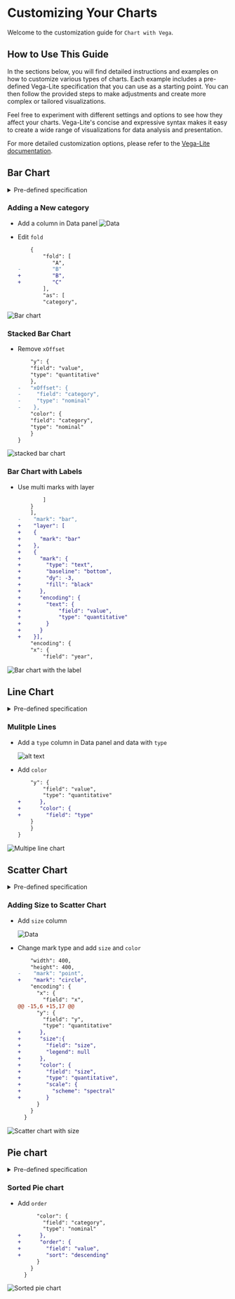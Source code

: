# Customizing Your Charts

Welcome to the customization guide for `Chart with Vega`.

## How to Use This Guide

In the sections below, you will find detailed instructions and examples on how to customize various types of charts. Each example includes a pre-defined Vega-Lite specification that you can use as a starting point. You can then follow the provided steps to make adjustments and create more complex or tailored visualizations.

Feel free to experiment with different settings and options to see how they affect your charts. Vega-Lite's concise and expressive syntax makes it easy to create a wide range of visualizations for data analysis and presentation.

For more detailed customization options, please refer to the [Vega-Lite documentation](https://vega.github.io/vega-lite/).

## Bar Chart

<details><summary>Pre-defined specification</summary>

```json
{
  "$schema": "https://vega.github.io/schema/vega-lite/v5.json",
  "description": "A simple bar chart data.",
  "width": 400,
  "height": 200,
  "data": {
    "values": "/** don't modify as it will be automatically inserted. **/"
  },
  "transform": [
    {
      "fold": [
        "A",
        "B"
      ],
      "as": [
        "category",
        "value"
      ]
    }
  ],
  "mark": "bar",
  "encoding": {
    "x": {
      "field": "year",
      "type": "nominal"
    },
    "y": {
      "field": "value",
      "type": "quantitative"
    },
    "xOffset": {
      "field": "category",
      "type": "nominal"
    },
    "color": {
      "field": "category",
      "type": "nominal"
    }
  }
}
```

</details>

### Adding a New category

* Add a column in Data panel
  ![Data](./images/add_column_data.png)
* Edit `fold` 

    ```diff
        {
            "fold": [
               "A",
    -          "B"
    +          "B",
    +          "C"
            ],
            "as": [
            "category",
    ```

![Bar chart](./images/add_column_bar.png)



### Stacked Bar Chart

* Remove `xOffset` 

    ```diff
        "y": {
        "field": "value",
        "type": "quantitative"
        },
    -   "xOffset": {
    -     "field": "category",
    -     "type": "nominal"
    -    },
        "color": {
        "field": "category",
        "type": "nominal"
        }
    }
    ```

![stacked bar chart](./images/stacked_bar.png)


### Bar Chart with Labels

* Use multi marks with layer

    ```diff
            ]
        }
        ],
    -    "mark": "bar",
    +    "layer": [
    +    {
    +      "mark": "bar"
    +    },
    +    {
    +      "mark": {
    +        "type": "text",
    +        "baseline": "bottom",
    +        "dy": -3,
    +        "fill": "black"
    +      },
    +      "encoding": {
    +        "text": {
    +            "field": "value",
    +            "type": "quantitative"
    +        }
    +      }
    +    }],
        "encoding": {
        "x": {
            "field": "year",
    ```

![Bar chart with the label](./images/bar_with_labels.png)

## Line Chart

<details><summary>Pre-defined specification</summary>

```json
{
  "$schema": "https://vega.github.io/schema/vega-lite/v5.json",
  "description": "A simple line chart.",
  "width": 400,
  "height": 200,
  "data": {
    "values": "/** don't modify as it will be automatically inserted. **/"
  },
  "mark": "line",
  "encoding": {
    "x": {
      "field": "year",
      "type": "temporal"
    },
    "y": {
      "field": "value",
      "type": "quantitative"
    }
  }
}
```

</details>

### Mulitple Lines

* Add a `type` column in Data panel and data with `type`

    ![alt text](./images/multiple_lines_data.png)

* Add `color`

    ```diff
        "y": {
            "field": "value",
            "type": "quantitative"
    +      },
    +      "color": {
    +        "field": "type"
        }
        }
    }
    ```

![Multipe line chart](./images/multiple_lines.png)



## Scatter Chart



<details><summary>Pre-defined specification</summary>

```json
{
  "$schema": "https://vega.github.io/schema/vega-lite/v5.json",
  "description": "A scatterplot showing horsepower and miles per gallons for various cars.",
  "data": {
    "values": "/** don't modify as it will be automatically inserted. **/"
  },
  "width": 400,
  "height": 400,
  "mark": "point",
  "encoding": {
    "x": {
      "field": "x",
      "type": "quantitative"
    },
    "y": {
      "field": "y",
      "type": "quantitative"
    }
  }
}
```

</details>

### Adding Size to Scatter Chart

* Add `size` column
    
  ![Data](./images/scatter_heatmap_data.png)

* Change mark type and add `size` and `color`

  ```diff
      "width": 400,
      "height": 400,
  -    "mark": "point",
  +    "mark": "circle",
      "encoding": {
        "x": {
          "field": "x",
  @@ -15,6 +15,17 @@
        "y": {
          "field": "y",
          "type": "quantitative"
  +      },
  +      "size":{
  +        "field": "size",
  +        "legend": null
  +      },
  +      "color": {
  +        "field": "size",
  +        "type": "quantitative",
  +        "scale": {
  +          "scheme": "spectral"
  +        }
        }
      }
    }
  ```

![Scatter chart with size](./images/scatter_heatmap.png)


## Pie chart


<details><summary>Pre-defined specification</summary>

```json
{
  "$schema": "https://vega.github.io/schema/vega-lite/v5.json",
  "description": "A simple pie chart with embedded data.",
  "width": 300,
  "height": 300,
  "data": {
    "values": "/** don't modify as it will be automatically inserted. **/"
  },
  "mark": "arc",
  "encoding": {
    "theta": {
      "field": "value",
      "type": "quantitative"
    },
    "color": {
      "field": "category",
      "type": "nominal"
    }
  }
}
```

</details>

### Sorted Pie chart

* Add `order`

  ```diff
        "color": {
          "field": "category",
          "type": "nominal"
  +      },
  +      "order": {
  +        "field": "value",
  +        "sort": "descending"
        }
      }
    }
  ```

![Sorted pie chart](./images/ordered_pie.png)